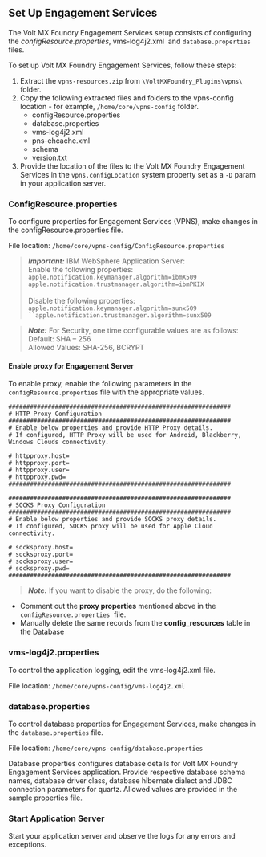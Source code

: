                             

Set Up Engagement Services
--------------------------

The Volt MX Foundry Engagement Services setup consists of configuring the _configResource.properties_, vms-log4j2.xml  and `database.properties` files.

To set up Volt MX Foundry Engagement Services, follow these steps:

1.  Extract the `vpns-resources.zip` from `\VoltMXFoundry_Plugins\vpns\` folder.
2.  Copy the following extracted files and folders to the vpns-config location - for example, `/home/core/vpns-config` folder.
    *   configResource.properties
    *   database.properties
    *   vms-log4j2.xml
    *   pns-ehcache.xml
    *   schema
    *   version.txt
3.  Provide the location of the files to the Volt MX Foundry Engagement Services in the `vpns.configLocation` system property set as a `-D` param in your application server.

### ConfigResource.properties

To configure properties for Engagement Services (VPNS), make changes in the configResource.properties file.

File location: `/home/core/vpns-config/ConfigResource.properties`

> **_Important:_** IBM WebSphere Application Server:  
Enable the following properties:  
`apple.notification.keymanager.algorithm=ibmX509`  
`apple.notification.trustmanager.algorithm=ibmPKIX`<br><br>
Disable the following properties:  
`apple.notification.keymanager.algorithm=sunx509  
``apple.notification.trustmanager.algorithm=sunx509`

> **_Note:_** For Security, one time configurable values are as follows:  
Default: SHA – 256  
Allowed Values: SHA-256, BCRYPT  

#### Enable proxy for Engagement Server

To enable proxy, enable the following parameters in the `configResource.properties` file with the appropriate values.

```
##############################################################
# HTTP Proxy Configuration 
############################################################## 
# Enable below properties and provide HTTP Proxy details. 
# If configured, HTTP Proxy will be used for Android, Blackberry, Windows Clouds connectivity.

# httpproxy.host=
# httpproxy.port=
# httpproxy.user=
# httpproxy.pwd=
############################################################## 

##############################################################
# SOCKS Proxy Configuration 
############################################################## 
# Enable below properties and provide SOCKS proxy details. 
# If configured, SOCKS proxy will be used for Apple Cloud connectivity.

# socksproxy.host=
# socksproxy.port=
# socksproxy.user=
# socksproxy.pwd=
##############################################################
```

> **_Note:_** If you want to disable the proxy, do the following:

*   Comment out the **proxy properties** mentioned above in the  `configResource.properties`  file.
*   Manually delete the same records from the **config\_resources** table in the Database

### vms-log4j2.properties

To control the application logging, edit the vms-log4j2.xml file.

File location: `/home/core/vpns-config/vms-log4j2.xml`

### database.properties

To control database properties for Engagement Services, make changes in the `database.properties` file.

File location: `/home/core/vpns-config/database.properties`

Database properties configures database details for Volt MX Foundry Engagement Services application. Provide respective database schema names, database driver class, database hibernate dialect and JDBC connection parameters for quartz. Allowed values are provided in the sample properties file.

### Start Application Server

Start your application server and observe the logs for any errors and exceptions.

